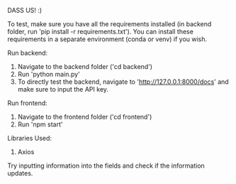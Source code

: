 DASS US! :)

To test, make sure you have all the requirements installed (in backend folder, run 'pip install -r requirements.txt'). You can install these requirements in a separate environment (conda or venv) if you wish.

Run backend:

1. Navigate to the backend folder ('cd backend')
2. Run 'python main.py'
3. To directly test the backend, navigate to 'http://127.0.0.1:8000/docs' and make sure to input the API key.

Run frontend:

1. Navigate to the frontend folder ('cd frontend')
2. Run 'npm start'

Libraries Used:
1. Axios

Try inputting information into the fields and check if the information updates.
